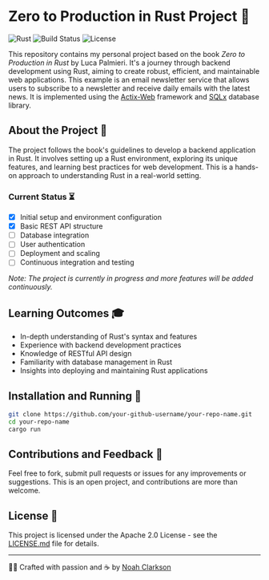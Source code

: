 
# Zero to Production in Rust Project 🦀

![Rust](https://img.shields.io/badge/language-Rust-orange.svg)
![Build Status](https://img.shields.io/badge/build-passing-brightgreen.svg)
![License](https://img.shields.io/badge/license-MIT-blue.svg)

This repository contains my personal project based on the book *Zero to Production in Rust* by Luca Palmieri. It's a journey through backend development using Rust, aiming to create robust, efficient, and maintainable web applications. This example is an email newsletter service that allows users to subscribe to a newsletter and receive daily emails with the latest news. It is implemented using the [Actix-Web](https://actix.rs/) framework and [SQLx](https://docs.rs/sqlx/latest/sqlx/) database library.

## About the Project 📘

The project follows the book's guidelines to develop a backend application in Rust. It involves setting up a Rust environment, exploring its unique features, and learning best practices for web development. This is a hands-on approach to understanding Rust in a real-world setting.

### Current Status ⏳

- [x] Initial setup and environment configuration
- [x] Basic REST API structure
- [ ] Database integration
- [ ] User authentication
- [ ] Deployment and scaling
- [ ] Continuous integration and testing

*Note: The project is currently in progress and more features will be added continuously.*

## Learning Outcomes 🎓

- In-depth understanding of Rust's syntax and features
- Experience with backend development practices
- Knowledge of RESTful API design
- Familiarity with database management in Rust
- Insights into deploying and maintaining Rust applications

## Installation and Running 🚀

```bash
git clone https://github.com/your-github-username/your-repo-name.git
cd your-repo-name
cargo run
```

## Contributions and Feedback 💬

Feel free to fork, submit pull requests or issues for any improvements or suggestions. This is an open project, and contributions are more than welcome.

## License 📄

This project is licensed under the Apache 2.0 License - see the [LICENSE.md](LICENSE.md) file for details.

---

👨‍💻 Crafted with passion and ☕ by [Noah Clarkson](https://github.com/noahbclarkson)
